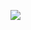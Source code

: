 
[<img src="https://github-ads.s3.eu-central-1.amazonaws.com/support-ukraine.svg?t=1" />](https://supportukrainenow.org)
